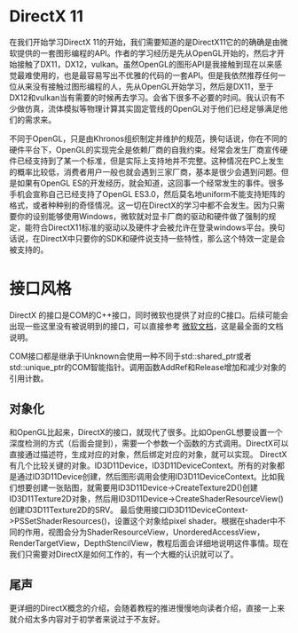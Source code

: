 # DirectX 11

在我们开始学习DirectX 11的开始，我们需要知道的是DirectX11它的的确确是由微软提供的一套图形编程的API。作者的学习经历是先从OpenGL开始的，然后才开始接触了DX11，DX12，vulkan。虽然OpenGL的图形API是我接触到现在以来感觉最难使用的，也是最容易写出不优雅的代码的一套API。但是我依然推荐任何一位从来没有接触过图形编程的人，先从OpenGL开始学习，然后是DX11，至于DX12和vulkan当有需要的时候再去学习。会省下很多不必要的时间。我认识有不少做仿真，流体模拟等物理计算其实固定管线的OpenGL对于他们已经足够满足他们的需求来。

不同于OpenGL，只是由Khronos组织制定并维护的规范，换句话说，你在不同的硬件平台下，OpenGL的实现完全是依赖厂商的自我约束。经常会发生厂商宣传硬件已经支持到了某一个标准，但是实际上支持地并不完整。这种情况在PC上发生的概率比较低，消费者用户一般也就会遇到三家厂商，基本是很少会遇到问题。但是如果有OpenGL ES的开发经历，就会知道，这回事一个经常发生的事件。很多手机会宣称自己已经支持了OpenGL ES3.0，然后莫名地uniform不能支持矩阵的格式，或者种种别的奇怪情况。这一切在DirectX的学习中都不会发生。因为只需要你的设别能够使用Windows，微软就对显卡厂商的驱动和硬件做了强制的规定，能符合DirectX11标准的驱动以及硬件才会被允许在登录windows平台。换句话说，在DirectX中只要你的SDK和硬件说支持一些特性，那么这个特效一定是会被支持的。

# 接口风格
DirectX 的接口是COM的C++接口，同时微软也提供了对应的C接口。后续可能会出现一些这里没有被说明到的接口，可以直接参考
[微软文档](https://docs.microsoft.com/en-us/windows/win32/direct3d11/atoc-dx-graphics-direct3d-11)，这是最全面的文档说明。

COM接口都是继承于IUnknown会使用一种不同于std::shared_ptr或者std::unique_ptr的COM智能指针。调用函数AddRef和Release增加和减少对象的引用计数。

## 对象化
和OpenGL比起来，DirectX的接口，就现代了很多。比如OpenGL想要设置一个深度检测的方式（后面会提到），需要一个参数一个函数的方式调用。DirectX可以直接通过描述符，生成对应的对象，然后绑定对应的对象，就可以实现。
DirectX有几个比较关键的对象。ID3D11Device，ID3D11DeviceContext。所有的对象都是通过ID3D11Device创建，然后图形调用会使用ID3D11DeviceContext。比如我们想要创建一张贴图，就需要用ID3D11Device->CreateTexture2D()创建ID3D11Texture2D对象，然后用ID3D11Device->CreateShaderResourceView()创建ID3D11Texture2D的SRV。
最后使用接口ID3D11DeviceContext->PSSetShaderResources()，设置这个对象给pixel shader。根据在shader中不同的作用，视图会分为ShaderResourceView，UnorderedAccessView，RenderTargetView，DepthStencilView，教程后面会详细地说明这件事情。现在我们只需要对DirectX是如何工作的，有一个大概的认识就可以了。

 ## 尾声
 更详细的DirectX概念的介绍，会随着教程的推进慢慢地向读者介绍，直接一上来就介绍太多内容对于初学者来说过于不友好。

